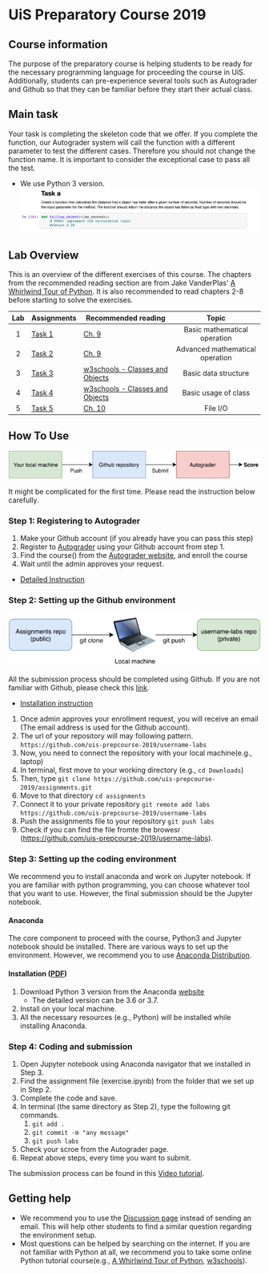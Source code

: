 # UiS Preparatory Course 2019

## Course information
The purpose of the preparatory course is helping students to be ready for the necessary programming language for proceeding the course in UiS. Additionally, students can pre-experience several tools such as Autograder and Github so that they can be familiar before they start their actual class.
## Main task
Your task is completing the skeleton code that we offer. If you complete the function, our Autograder system will call the function with a different parameter to test the different cases. Therefore you should not change the function name. It is important to consider the exceptional case to pass all the test.
- We use Python 3 version.
![SampleCode](/images/sample-code.png)

## Lab Overview
This is an overview of the different exercises of this course. The chapters from the recommended reading section are from Jake VanderPlas' [A Whirlwind Tour of Python](https://jakevdp.github.io/WhirlwindTourOfPython/index.html). It is also recommended to read chapters 2-8 before starting to solve the exercises.

| Lab | Assignments                                                                                              |  Recommended reading                                                                    | Topic |
| :-: | -------------------------------------------------------------------------------------------------- | -------------------------------------------------------------------------------------- |:-:|
|  1  | [Task 1](https://github.com/uis-prepcourse-2019/assignments/blob/master/exercise/exercise.ipynb) |  [Ch. 9](https://jakevdp.github.io/WhirlwindTourOfPython/08-defining-functions.html)| Basic mathematical operation |
|  2  | [Task 2](https://github.com/uis-prepcourse-2019/assignments/blob/master/exercise/exercise.ipynb) |  [Ch. 9](https://jakevdp.github.io/WhirlwindTourOfPython/08-defining-functions.html)| Advanced mathematical operation |
|  3  | [Task 3](https://github.com/uis-prepcourse-2019/assignments/blob/master/exercise/exercise.ipynb)   |  [w3schools - Classes and Objects](https://www.w3schools.com/python/python_classes.asp) | Basic data structure |
|  4  | [Task 4](https://github.com/uis-prepcourse-2019/assignments/blob/master/exercise/exercise.ipynb)                                |  [w3schools - Classes and Objects](https://www.w3schools.com/python/python_classes.asp) | Basic usage of class |
|  5  | [Task 5](https://github.com/uis-prepcourse-2019/assignments/blob/master/exercise/exercise.ipynb)                                  |  [Ch. 10](https://jakevdp.github.io/WhirlwindTourOfPython/09-errors-and-exceptions.html)| File I/O |


## How To Use
![Diagram](/images/preparatory-course-diagram.png)

It might be complicated for the first time. Please read the instruction below carefully.
### Step 1: Registering to Autograder
1. Make your Github account (if you already have you can pass this step)
1. Register to [Autograder](https://ag3.ux.uis.no) using your Github account from step 1.
1. Find the course() from the [Autograder website](https://ag3.ux.uis.no/app/student/enroll), and enroll the course
1. Wait until the admin approves your request.
* [Detailed Instruction](https://github.com/uis-prepcourse-2019/course-info/blob/master/autograder-registration.md)

### Step 2: Setting up the Github environment
![Diagram](/images/github.png)

All the submission process should be completed using Github. If you are not familiar with Github, please check this [link](https://guides.github.com/introduction/git-handbook/). 

* [Installation instruction](https://github.com/uis-prepcourse-2019/course-info/blob/master/github.md)

1. Once admin approves your enrollment request, you will receive an email (The email address is used for the Github account).
1. The url of your repository will may following pattern.
`https://github.com/uis-prepcourse-2019/username-labs`
1. Now, you need to connect the repository with your local machine(e.g., laptop)
1. In terminal, first move to your working directory (e.g., `cd Downloads`)
1. Then, type `git clone https://github.com/uis-prepcourse-2019/assignments.git`
1. Move to that directory `cd assignments`
1. Connect it to your private repository `git remote add labs https://github.com/uis-prepcourse-2019/username-labs` 
1. Push the assignments file to your repository `git push labs`
1. Check if you can find the file fromte the browesr (https://github.com/uis-prepcourse-2019/username-labs).



### Step 3: Setting up the coding environment 
We recommend you to install anaconda and work on Jupyter notebook. If you are familiar with python programming, you can choose whatever tool that you want to use. However, the final submission should be the Jupyter notebook.

#### Anaconda
The core component to proceed with the course, Python3 and Jupyter notebook should be installed. There are various ways to set up the environment. However, we recommend you to use [Anaconda Distribution](https://www.anaconda.com/distribution/).

#### Installation ([PDF](https://github.com/uis-prepcourse-2019/course-info/blob/master/resources/jupyternotebook.pdf))
1. Download Python 3 version from the Anaconda [website](https://www.anaconda.com/distribution/)
    - The detailed version can be 3.6 or 3.7.
1. Install on your local machine.
1. All the necessary resources (e.g., Python) will be installed while installing Anaconda.


### Step 4: Coding and submission
1. Open Jupyter notebook using Anaconda navigator that we installed in Step 3.
1. Find the assignment file (exercise.ipynb) from the folder that we set up in Step 2.
1. Complete the code and save.
1. In terminal (the same directory as Step 2), type the following git commands.
    1. `git add .`
    1. `git commit -m "any message"`
    1. `git push labs`
1. Check your scroe from the Autograder page.
1. Repeat above steps, every time you want to submit.


The submission process can be found in this [Video tutorial](https://vimeo.com/346381570).


## Getting help
* We recommend you to use the [Discussion page](https://github.com/orgs/uis-prepcourse-2019/teams/discussion) instead of sending an email. This will help other students to find a similar question regarding the environment setup.
* Most questions can be helped by searching on the internet. If you are not familiar with Python at all, we recommend you to take some online Python tutorial course(e.g., [A Whirlwind Tour of Python](https://jakevdp.github.io/WhirlwindTourOfPython/index.html), [w3schools](https://www.w3schools.com/python/default.asp)).
